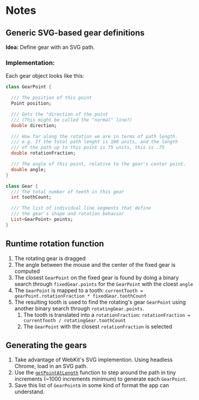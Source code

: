 # Notes

## Generic SVG-based gear definitions

**Idea:** Define gear with an SVG path.

### Implementation:

Each gear object looks like this:

```dart
class GearPoint {

  /// The position of this point
  Point position;

  /// Gets the "direction of the point
  /// (This might be called the "normal" line?)
  double direction;

  /// How far along the rotation we are in terms of path length.
  /// e.g. If the total path lenght is 100 units, and the length
  /// of the path up to this point is 75 units, this is .75
  double rotationFraction;

  /// The angle of this point, relative to the gear's center point.
  double angle;
}

class Gear {
  /// The total number of teeth in this gear
  int toothCount;

  /// The list of individual line segments that define
  /// the gear's shape and rotation behavior
  List<GearPoint> points;
}
```

## Runtime rotation function

1. The rotating gear is dragged
1. The angle between the mouse and the center of the fixed gear is computed
1. The closest `GearPoint` on the fixed gear is found by doing a binary search through `fixedGear.points` for the `GearPoint` with the cloest `angle`
1. The `GearPoint` is mapped to a tooth: `currentTooth = gearPoint.rotationFraction * fixedGear.toothCount`
1. The resulting tooth is used to find the rotating's gear `GearPoint` using another binary search through `rotatingGear.points`.
   1. The tooth is translated into a `rotationFraction`: `rotationFraction = currentTooth / rotatingGear.toothCount`
   1. The `GearPoint` with the closest `rotationFraction` is selected

## Generating the gears

1. Take advantage of WebKit's SVG implemention. Using headless Chrome, load in an SVG path.
1. Use the [`getPointAtLength`](https://developer.mozilla.org/en-US/docs/Web/API/SVGPathElement/getPointAtLengthhttps://developer.mozilla.org/en-US/docs/Web/API/SVGPathElement/getPointAtLength) function to step around the path in tiny increments (~1000 increments minimum) to generate each `GearPoint`.
1. Save this list of `GearPoint`s in some kind of format the app can understand.
